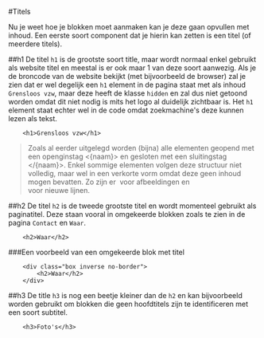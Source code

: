 #Titels

Nu je weet hoe je blokken moet aanmaken kan je deze gaan opvullen met inhoud. Een eerste soort component dat je hierin kan zetten is een titel (of meerdere titels).

##h1
De titel `h1` is de grootste soort title, maar wordt normaal enkel gebruikt als website titel en meestal is er ook maar 1 van deze soort aanwezig. Als je de broncode van de website bekijkt (met bijvoorbeeld de browser) zal je zien dat er wel degelijk een `h1` element in de pagina staat met als inhoud `Grensloos vzw`, maar deze heeft de klasse `hidden` en zal dus niet getoond worden omdat dit niet nodig is mits het logo al duidelijk zichtbaar is. Het `h1` element staat echter wel in de code omdat zoekmachine's deze kunnen lezen als tekst.
```
    <h1>Grensloos vzw</h1>
```
>Zoals al eerder uitgelegd worden (bijna) alle elementen geopend met een openginstag <{naam}> en gesloten met een sluitingstag </{naam}>. Enkel sommige elementen volgen deze structuur niet volledig, maar wel in een verkorte vorm omdat deze geen inhoud mogen bevatten. Zo zijn er <img /> voor afbeeldingen en <br/> voor nieuwe lijnen.

##h2
De titel `h2` is de tweede grootste titel en wordt momenteel gebruikt als paginatitel. Deze staan vooral in omgekeerde blokken zoals te zien in de pagina `Contact` en `Waar`.
```
    <h2>Waar</h2>
```
###Een voorbeeld van een omgekeerde blok met titel
```
    <div class="box inverse no-border">
        <h2>Waar</h2>
    </div>
```

##h3
De title `h3` is nog een beetje kleiner dan de `h2` en kan bijvoorbeeld worden gebruikt om blokken die geen hoofdtitels zijn te identificeren met een soort subtitel.
```
    <h3>Foto's</h3>
```
